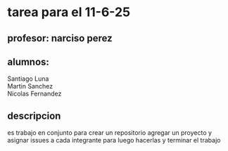 <h1>tarea para el 11-6-25</h1> 
<h2>profesor: narciso perez</h2> 
<h2>alumnos:</h2>
Santiago Luna<br>
Martin Sanchez<br>
Nicolas Fernandez

<h2>descripcion</h2>
<p>es trabajo en conjunto para crear un repositorio agregar un proyecto y asignar issues a cada integrante para luego hacerlas y terminar el trabajo</p>
